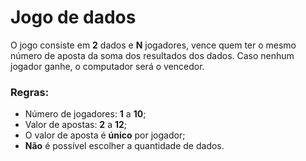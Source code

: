 # Jogo de dados

O jogo consiste em **2** dados e **N** jogadores, vence quem ter o mesmo número de aposta da soma dos resultados dos dados. Caso nenhum jogador ganhe, o computador será o vencedor.

### Regras:
- Número de jogadores: **1** a **10**;
- Valor de apostas: **2** a **12**;
- O valor de aposta é **único** por jogador;
- **Não** é possível escolher a quantidade de dados.